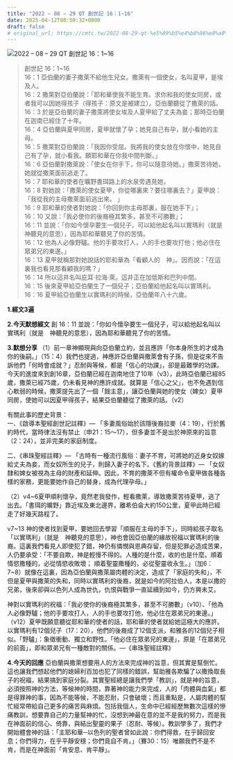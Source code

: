 ```yaml
---
title: "2022 – 08 – 29 QT 創世記 16：1~16"
date: 2025-04-12T00:50:32+0800
draft: false
# original_url: https://cmtc.tw/2022-08-29-qt-%e5%89%b5%e4%b8%96%e8%a8%98-16%ef%bc%9a116
---
```


![2022 – 08 – 29 QT 創世記 16：1\~16](/images/qt.jpg  "2022 – 08 – 29 QT 創世記 16：1\~16")

> 創世記 16：1\~16  
> 16：1 亞伯蘭的妻子撒萊不給他生兒女。撒萊有一個使女，名叫夏甲，是埃及人。  
> 16：2 撒萊對亞伯蘭說：「耶和華使我不能生育。求你和我的使女同房，或者我可以因她得孩子（得孩子：原文是被建立）。亞伯蘭聽從了撒萊的話。  
> 16：3 於是亞伯蘭的妻子撒萊將使女埃及人夏甲給了丈夫為妾；那時亞伯蘭在迦南已經住了十年。  
> 16：4 亞伯蘭與夏甲同房，夏甲就懷了孕；她見自己有孕，就小看她的主母。  
> 16：5 撒萊對亞伯蘭說：「我因你受屈。我將我的使女放在你懷中，她見自己有了孕，就小看我。願耶和華在你我中間判斷。」  
> 16：6 亞伯蘭對撒萊說：「使女在你手下，你可以隨意待她。」撒萊苦待她，她就從撒萊面前逃走了。  
> 16：7 耶和華的使者在曠野書珥路上的水泉旁遇見她，  
> 16：8 對她說：「撒萊的使女夏甲，你從哪裏來？要往哪裏去？」夏甲說：「我從我的主母撒萊面前逃出來。 」  
> 16：9 耶和華的使者對她說：「你回到你主母那裏，服在她手下」；  
> 16：10 又說：「我必使你的後裔極其繁多，甚至不可勝數」；  
> 16：11 並說：「你如今懷孕要生一個兒子，可以給他起名叫以實瑪利（就是　神聽見的意思），因為耶和華聽見了你的苦情。  
> 16：12 他為人必像野驢。他的手要攻打人，人的手也要攻打他；他必住在眾弟兄的東邊。」  
> 16：13 夏甲就稱那對她說話的耶和華為「看顧人的　神」。因而說：「在這裏我也看見那看顧我的嗎？」  
> 16：14 所以這井名叫庇耳‧拉海‧萊。這井正在加低斯和巴列中間。  
> 16：15 後來夏甲給亞伯蘭生了一個兒子；亞伯蘭給他起名叫以實瑪利。  
> 16：16 夏甲給亞伯蘭生以實瑪利的時候，亞伯蘭年八十六歲。

**1.經文3遍**

**2.今天默想經文**
創 16：11 並說：「你如今懷孕要生一個兒子，可以給他起名叫以實瑪利（就是　神聽見的意思），因為耶和華聽見了你的苦情。

**3.默想分享**
（1）前一章神顯現與向亞伯蘭立約，並且應許「你本身所生的才成為你的後嗣。」（15：4）我們也提過，神應許亞伯蘭與撒萊會有子孫，但是從來不告訴他們「何時會成就？」忍耐與等候，都是「信心的功課」，卻是最難學的功課。今天的進度來到創16章，亞伯蘭已經在迦南地住了10年（v3），此時亞伯蘭已經85歲，撒萊已經75歲，仍未看見神的應許成就。就算是「信心之父」，也不免遇到信心軟弱的時候，撒萊提先出了一個「餿主意」，讓亞伯蘭與她的使女（婢女）夏甲同房，使她可以因夏甲得孩子，結果亞伯蘭聽從了撒萊的話。（v2）

有關此事的歷史背景：  
一、《啟導本聖經創世記註釋》— 「多妻風俗始於該隱後裔拉麥（4：19），行於舊約時代，當時律法沒有禁止（申21：15～17），但多妻並不是出於神原來的旨意（2：24），並非完美的家庭制度。

二、《串珠聖經註釋》— 「古時有一種流行風俗：妻子不育，可將她的近身女奴嫁給丈夫為妾，而女奴所生的兒子，則歸入妻子的名下。《舊約背景註釋》— 「女奴隸和婢女被視為主母的財產和延伸。因此，不育的撒萊不但有權命令夏甲做各種各樣的家務，更能要她作自己的替身，成為代理孕母。」

（2）v4\~6夏甲順利懷孕，竟然老我發作，輕看撒萊，導致撒萊苦待夏甲，逃了出去。「書珥的曠野」靠近埃及東北邊界，離希伯侖大約150公里，夏甲此時已經走了好幾天路程了。

v7\~13 神的使者找到夏甲，要她回去學習「順服在主母的手下」，同時給孩子取名「以實瑪利」（就是　神聽見的意思），神也會因亞伯蘭的緣故祝福以實瑪利的後裔。這裏我們看見人即使犯了錯，神仍有憐憫與恩典存留，但是犯罪必造成苦果，人仍要承受：「不要自欺，神是輕慢不得的。人種的是什麼，收的也是什麼。順着情慾撒種的，必從情慾收敗壞； 順着聖靈撒種的，必從聖靈收永生。」（加6：7\~8）就像在這裏，因為亞伯蘭與撒萊屬肉體的決定，造成了「家庭的失和」，不但是夏甲與撒萊的失和，同時以實瑪利的後裔，就是如今的阿拉伯人，本是以撒的兄弟，後來卻與以色列人成為世仇，仇恨與戰爭一直延續到如今，仍方興未艾。

神對以實瑪利的祝福：「我必使你的後裔極其繁多，甚至不可勝數」（v10）、「他為人必像野驢；他的手要攻打人，人的手也要攻打他，他必住在眾弟兄的東邊。」（v12）夏甲既願意聽從耶和華的使者的話，耶和華的使者就給她這極大的應許。以實瑪利有12個兒子（17：20），他們的後裔成了12個支派，和雅各的12個兒子相似。「野驢」：象徵衝動、獨立和野性。「他必住在眾弟兄的東邊」，原是「在眾弟兄的前面」，即和眾弟兄有一種敵對的關係。—《串珠聖經註釋》

**4.今天的回應**
亞伯蘭與撒萊想要用人的方法來完成神的旨意，但其實是幫倒忙。這也讓我們想起他們的媳婦利百加也犯了同樣的錯誤，幫助雅各欺騙了以撒換取長子的祝福，結果搞到家庭分裂。其實聖經總是讓我們學「教訓」，就是神的旨意，必須按照神的方法，等候神的時間，靠著神的能力來完成，人的「肉體與血氣」都是得罪神的事，因為不能等候，不能忍耐，只會破壞；而且重點是，人屬肉體的幫忙經常帶給自己更多的痛苦與麻煩。包括我個人，生命中已經經歷無數次這樣的慘痛教訓，想要靠自己的力量幫神的忙，沒想到神最在意的並不是我的努力，而是我在神面前的信心、倚靠，與結出聖靈的果子（忍耐、等候）。教訓學多了，我們才開始體會神的話：「主耶和華─以色列的聖者曾如此說：你們得救，在乎歸回安息；你們得力，在乎平靜安穩；你們竟自不肯。」（賽30：15）唯願我們不是不肯，而是在神面前「肯安息、肯平靜」。

